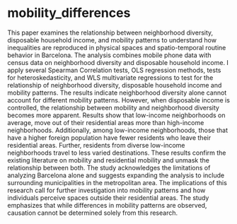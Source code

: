 # mobility_differences
This paper examines the relationship between neighborhood diversity, disposable household income, and mobility patterns to understand how inequalities are reproduced in physical spaces and spatio-temporal routine behavior in Barcelona. The analysis combines mobile phone data with census data on neighborhood diversity and disposable household income. I apply several Spearman Correlation tests, OLS regression methods, tests for heteroskedasticity, and WLS multivariate regressions to test for the relationship of neighborhood diversity, disposable household income and mobility patterns. The results indicate neighborhood diversity alone cannot account for different mobility patterns. However, when disposable income is controlled, the relationship between mobility and neighborhood diversity becomes more apparent. Results show that low-income neighborhoods on average, move out of their residential areas more than high-income neighborhoods. Additionally, among low-income neighborhoods, those that have a higher foreign population have fewer residents who leave their residential areas. Further, residents from diverse low-income neighborhoods travel to less varied destinations. These results confirm the existing literature on mobility and residential mobility and unmask the relationship between both. The study acknowledges the limitations of analyzing Barcelona alone and suggests expanding the analysis to include surrounding municipalities in the metropolitan area. The implications of this research call for further investigation into mobility patterns and how individuals perceive spaces outside their residential areas. The study emphasizes that while differences in mobility patterns are observed, causation cannot be determined solely from this research. 
